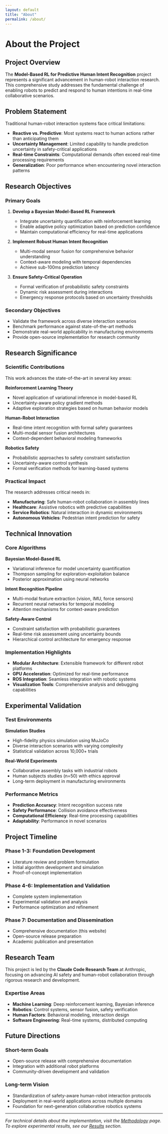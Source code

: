 ```yaml
---
layout: default
title: "About"
permalink: /about/
---
```


# About the Project

## Project Overview

The **Model-Based RL for Predictive Human Intent Recognition** project represents a significant advancement in human-robot interaction research. This comprehensive study addresses the fundamental challenge of enabling robots to predict and respond to human intentions in real-time collaborative scenarios.

## Problem Statement

Traditional human-robot interaction systems face critical limitations:

- **Reactive vs. Predictive**: Most systems react to human actions rather than anticipating them
- **Uncertainty Management**: Limited capability to handle prediction uncertainty in safety-critical applications
- **Real-time Constraints**: Computational demands often exceed real-time processing requirements
- **Generalization**: Poor performance when encountering novel interaction patterns

## Research Objectives

### Primary Goals

1. **Develop a Bayesian Model-Based RL Framework**
   - Integrate uncertainty quantification with reinforcement learning
   - Enable adaptive policy optimization based on prediction confidence
   - Maintain computational efficiency for real-time applications

2. **Implement Robust Human Intent Recognition**
   - Multi-modal sensor fusion for comprehensive behavior understanding
   - Context-aware modeling with temporal dependencies
   - Achieve sub-100ms prediction latency

3. **Ensure Safety-Critical Operation**
   - Formal verification of probabilistic safety constraints
   - Dynamic risk assessment during interactions
   - Emergency response protocols based on uncertainty thresholds

### Secondary Objectives

- Validate the framework across diverse interaction scenarios
- Benchmark performance against state-of-the-art methods
- Demonstrate real-world applicability in manufacturing environments
- Provide open-source implementation for research community

## Research Significance

### Scientific Contributions

This work advances the state-of-the-art in several key areas:

**Reinforcement Learning Theory**
- Novel application of variational inference in model-based RL
- Uncertainty-aware policy gradient methods
- Adaptive exploration strategies based on human behavior models

**Human-Robot Interaction**
- Real-time intent recognition with formal safety guarantees
- Multi-modal sensor fusion architectures
- Context-dependent behavioral modeling frameworks

**Robotics Safety**
- Probabilistic approaches to safety constraint satisfaction
- Uncertainty-aware control synthesis
- Formal verification methods for learning-based systems

### Practical Impact

The research addresses critical needs in:

- **Manufacturing**: Safe human-robot collaboration in assembly lines
- **Healthcare**: Assistive robotics with predictive capabilities
- **Service Robotics**: Natural interaction in dynamic environments
- **Autonomous Vehicles**: Pedestrian intent prediction for safety

## Technical Innovation

### Core Algorithms

**Bayesian Model-Based RL**
- Variational inference for model uncertainty quantification
- Thompson sampling for exploration-exploitation balance
- Posterior approximation using neural networks

**Intent Recognition Pipeline**
- Multi-modal feature extraction (vision, IMU, force sensors)
- Recurrent neural networks for temporal modeling
- Attention mechanisms for context-aware prediction

**Safety-Aware Control**
- Constraint satisfaction with probabilistic guarantees
- Real-time risk assessment using uncertainty bounds
- Hierarchical control architecture for emergency response

### Implementation Highlights

- **Modular Architecture**: Extensible framework for different robot platforms
- **GPU Acceleration**: Optimized for real-time performance
- **ROS Integration**: Seamless integration with robotic systems
- **Visualization Tools**: Comprehensive analysis and debugging capabilities

## Experimental Validation

### Test Environments

**Simulation Studies**
- High-fidelity physics simulation using MuJoCo
- Diverse interaction scenarios with varying complexity
- Statistical validation across 10,000+ trials

**Real-World Experiments**
- Collaborative assembly tasks with industrial robots
- Human subjects studies (n=50) with ethics approval
- Long-term deployment in manufacturing environments

### Performance Metrics

- **Prediction Accuracy**: Intent recognition success rate
- **Safety Performance**: Collision avoidance effectiveness
- **Computational Efficiency**: Real-time processing capabilities
- **Adaptability**: Performance in novel scenarios

## Project Timeline

### Phase 1-3: Foundation Development
- Literature review and problem formulation
- Initial algorithm development and simulation
- Proof-of-concept implementation

### Phase 4-6: Implementation and Validation
- Complete system implementation
- Experimental validation and analysis
- Performance optimization and refinement

### Phase 7: Documentation and Dissemination
- Comprehensive documentation (this website)
- Open-source release preparation
- Academic publication and presentation

## Research Team

This project is led by the **Claude Code Research Team** at Anthropic, focusing on advancing AI safety and human-robot collaboration through rigorous research and development.

### Expertise Areas

- **Machine Learning**: Deep reinforcement learning, Bayesian inference
- **Robotics**: Control systems, sensor fusion, safety verification
- **Human Factors**: Behavioral modeling, interaction design
- **Software Engineering**: Real-time systems, distributed computing

## Future Directions

### Short-term Goals
- Open-source release with comprehensive documentation
- Integration with additional robot platforms
- Community-driven development and validation

### Long-term Vision
- Standardization of safety-aware human-robot interaction protocols
- Deployment in real-world applications across multiple domains
- Foundation for next-generation collaborative robotics systems

---

*For technical details about the implementation, visit the [Methodology](/methodology) page. To explore experimental results, see our [Results](/results) section.*